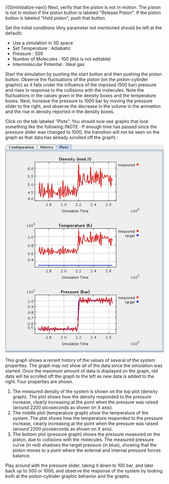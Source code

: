 

{{SimInitialize-nav}}  Next, verify that the piston is not in motion. The piston is not in motion if the piston button is labeled "Release Piston". If the piston button is labeled "Hold piston", push that button.

Set the initial conditions (Any parameter not mentioned should be left at the default):

* Use a simulation in 3D space
* Set Temperature : Adiabatic
* Pressure : 500
* Number of Molecules : 100 (this is not editable)
* Intermolecular Potential : Ideal gas

Start the simulation by pushing the start button and then pushing the piston button. Observe the fluctuations of the piston (on the piston-cylinder graphic) as it falls under the influence of the imposed (500 bar) pressure and rises in response to the collisions with the molecules. Note the fluctuations in the values given in the density boxes and the temperature boxes. Next, Increase the pressure to 1000 bar by moving the pressure slider to the right, and observe the decrease in the volume in the animation and the rise in density reported in the density boxes.

Click on the tab labeled "Plots". You should now see graphs that look something like the following (NOTE : If enough time has passed since the pressure slider was changed to 1000, the transition will not be seen on the graph as that data has already scrolled off the graph) :

![](./PistonCylinder_step.jpg)

This graph shows a recent history of the values of several of the system properties. The graph may not show all of the data since the simulation was started. Once the maximum amount of data is displayed on the graph, old data will be scrolled off the graph to the left as new data is added to the right. Four properties are shown.

1. The measured density of the system is shown on the top plot (density graph). The plot shows how the density responded to the pressure increase, clearly increasing at the point when the pressure was raised (around 2200 picoseconds as shown on X axis).
1. The middle plot (temperature graph) show the temperature of the system. The plot shows how the temperature responded to the pressure increase, clearly increasing at the point when the pressure was raised (around 2200 picoseconds as shown on X axis).
1. The bottom plot (pressure graph) shows the pressure measured on the piston, due to collisions with the molecules. The measured pressure curve (in red) shadows the target pressure (in blue), showing that the piston moves to a point where the external and internal pressure forces balance.

Play around with the pressure slider, taking it down to 100 bar, and later back up to 500 or 1000, and observe the response of the system by looking both at the piston-cylinder graphic behavior and the graphs.